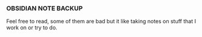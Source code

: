 ### OBSIDIAN NOTE BACKUP

Feel free to read, some of them are bad but it like taking notes on stuff that I work on or try to do.
